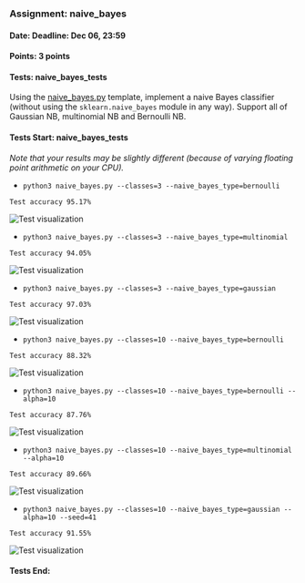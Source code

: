 ### Assignment: naive_bayes
#### Date: Deadline: Dec 06, 23:59
#### Points: 3 points
#### Tests: naive_bayes_tests

Using the [naive_bayes.py](https://github.com/ufal/npfl129/tree/master/labs/08/naive_bayes.py)
template, implement a naive Bayes classifier (without using the
`sklearn.naive_bayes` module in any way). Support all of Gaussian NB,
multinomial NB and Bernoulli NB.

#### Tests Start: naive_bayes_tests
_Note that your results may be slightly different (because of varying floating point arithmetic on your CPU)._
- `python3 naive_bayes.py --classes=3 --naive_bayes_type=bernoulli`
```
Test accuracy 95.17%
```
![Test visualization](//ufal.mff.cuni.cz/~straka/courses/npfl129/2122/tasks/figures/naive_bayes_1.svgz)
- `python3 naive_bayes.py --classes=3 --naive_bayes_type=multinomial`
```
Test accuracy 94.05%
```
![Test visualization](//ufal.mff.cuni.cz/~straka/courses/npfl129/2122/tasks/figures/naive_bayes_2.svgz)
- `python3 naive_bayes.py --classes=3 --naive_bayes_type=gaussian`
```
Test accuracy 97.03%
```
![Test visualization](//ufal.mff.cuni.cz/~straka/courses/npfl129/2122/tasks/figures/naive_bayes_3.svgz)
- `python3 naive_bayes.py --classes=10 --naive_bayes_type=bernoulli`
```
Test accuracy 88.32%
```
![Test visualization](//ufal.mff.cuni.cz/~straka/courses/npfl129/2122/tasks/figures/naive_bayes_4.svgz)
- `python3 naive_bayes.py --classes=10 --naive_bayes_type=bernoulli --alpha=10`
```
Test accuracy 87.76%
```
![Test visualization](//ufal.mff.cuni.cz/~straka/courses/npfl129/2122/tasks/figures/naive_bayes_5.svgz)
- `python3 naive_bayes.py --classes=10 --naive_bayes_type=multinomial --alpha=10`
```
Test accuracy 89.66%
```
![Test visualization](//ufal.mff.cuni.cz/~straka/courses/npfl129/2122/tasks/figures/naive_bayes_6.svgz)
- `python3 naive_bayes.py --classes=10 --naive_bayes_type=gaussian --alpha=10 --seed=41`
```
Test accuracy 91.55%
```
![Test visualization](//ufal.mff.cuni.cz/~straka/courses/npfl129/2122/tasks/figures/naive_bayes_7.svgz)
#### Tests End:
